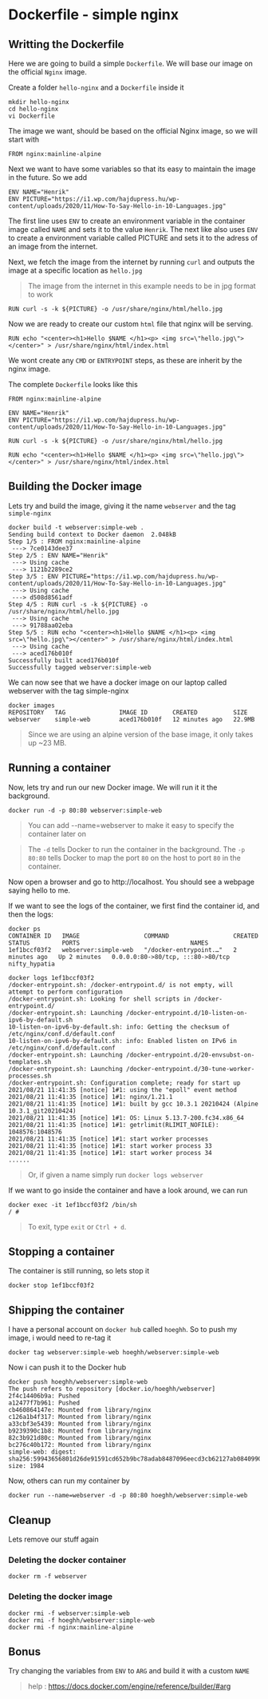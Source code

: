 # Dockerfile - simple nginx

## Writting the Dockerfile
Here we are going to build a simple `Dockerfile`. We will base our image on the official `Nginx` image.

Create a folder `hello-nginx` and a `Dockerfile` inside it

```
mkdir hello-nginx
cd hello-nginx
vi Dockerfile
```

The image we want, should be based on the official Nginx image, so we will start with 
```
FROM nginx:mainline-alpine
```

Next we want to have some variables so that its easy to maintain the image in the future. So we add

```
ENV NAME="Henrik"
ENV PICTURE="https://i1.wp.com/hajdupress.hu/wp-content/uploads/2020/11/How-To-Say-Hello-in-10-Languages.jpg"
```

The first line uses `ENV` to create an environment variable in the container image called `NAME` and sets it to the value `Henrik`.
The next like also uses `ENV` to create a environment variable called PICTURE and sets it to the adress of an image from the internet.

Next, we fetch the image from the internet by running `curl` and outputs the image at a specific location as `hello.jpg`

> The image from the internet in this example needs to be in jpg format to work

```
RUN curl -s -k ${PICTURE} -o /usr/share/nginx/html/hello.jpg
```

Now we are ready to create our custom `html` file that nginx will be serving.
```
RUN echo "<center><h1>Hello $NAME </h1><p> <img src=\"hello.jpg\"></center>" > /usr/share/nginx/html/index.html
```

We wont create any `CMD` or `ENTRYPOINT` steps, as these are inherit by the nginx image. 

The complete `Dockerfile` looks like this
```
FROM nginx:mainline-alpine

ENV NAME="Henrik"
ENV PICTURE="https://i1.wp.com/hajdupress.hu/wp-content/uploads/2020/11/How-To-Say-Hello-in-10-Languages.jpg"

RUN curl -s -k ${PICTURE} -o /usr/share/nginx/html/hello.jpg

RUN echo "<center><h1>Hello $NAME </h1><p> <img src=\"hello.jpg\"></center>" > /usr/share/nginx/html/index.html
```

## Building the Docker image
Lets try and build the image, giving it the name `webserver` and the tag `simple-nginx`

```
docker build -t webserver:simple-web .
Sending build context to Docker daemon  2.048kB
Step 1/5 : FROM nginx:mainline-alpine
 ---> 7ce0143dee37
Step 2/5 : ENV NAME="Henrik"
 ---> Using cache
 ---> 1121b2289ce2
Step 3/5 : ENV PICTURE="https://i1.wp.com/hajdupress.hu/wp-content/uploads/2020/11/How-To-Say-Hello-in-10-Languages.jpg"
 ---> Using cache
 ---> d508d8561adf
Step 4/5 : RUN curl -s -k ${PICTURE} -o /usr/share/nginx/html/hello.jpg
 ---> Using cache
 ---> 91788aa02eba
Step 5/5 : RUN echo "<center><h1>Hello $NAME </h1><p> <img src=\"hello.jpg\"></center>" > /usr/share/nginx/html/index.html
 ---> Using cache
 ---> aced176b010f
Successfully built aced176b010f
Successfully tagged webserver:simple-web
```

We can now see that we have a docker image on our laptop called webserver with the tag simple-nginx

```
docker images
REPOSITORY   TAG               IMAGE ID       CREATED          SIZE
webserver    simple-web        aced176b010f   12 minutes ago   22.9MB
```

> Since we are using an alpine version of the base image, it only takes up ~23 MB.

## Running a container
Now, lets try and run our new Docker image. We will run it it the background. 

```
docker run -d -p 80:80 webserver:simple-web
```
> You can add --name=webserver to make it easy to specify the container later on

> The `-d` tells Docker to run the container in the background. The `-p 80:80` tells Docker to map the port `80` on the host to port `80` in the container.

Now open a browser and go to http://localhost. You should see a webpage saying hello to me.

If we want to see the logs of the container, we first find the container id, and then the logs:

```
docker ps
CONTAINER ID   IMAGE                  COMMAND                  CREATED         STATUS         PORTS                               NAMES
1ef1bccf03f2   webserver:simple-web   "/docker-entrypoint.…"   2 minutes ago   Up 2 minutes   0.0.0.0:80->80/tcp, :::80->80/tcp   nifty_hypatia

docker logs 1ef1bccf03f2
/docker-entrypoint.sh: /docker-entrypoint.d/ is not empty, will attempt to perform configuration
/docker-entrypoint.sh: Looking for shell scripts in /docker-entrypoint.d/
/docker-entrypoint.sh: Launching /docker-entrypoint.d/10-listen-on-ipv6-by-default.sh
10-listen-on-ipv6-by-default.sh: info: Getting the checksum of /etc/nginx/conf.d/default.conf
10-listen-on-ipv6-by-default.sh: info: Enabled listen on IPv6 in /etc/nginx/conf.d/default.conf
/docker-entrypoint.sh: Launching /docker-entrypoint.d/20-envsubst-on-templates.sh
/docker-entrypoint.sh: Launching /docker-entrypoint.d/30-tune-worker-processes.sh
/docker-entrypoint.sh: Configuration complete; ready for start up
2021/08/21 11:41:35 [notice] 1#1: using the "epoll" event method
2021/08/21 11:41:35 [notice] 1#1: nginx/1.21.1
2021/08/21 11:41:35 [notice] 1#1: built by gcc 10.3.1 20210424 (Alpine 10.3.1_git20210424) 
2021/08/21 11:41:35 [notice] 1#1: OS: Linux 5.13.7-200.fc34.x86_64
2021/08/21 11:41:35 [notice] 1#1: getrlimit(RLIMIT_NOFILE): 1048576:1048576
2021/08/21 11:41:35 [notice] 1#1: start worker processes
2021/08/21 11:41:35 [notice] 1#1: start worker process 33
2021/08/21 11:41:35 [notice] 1#1: start worker process 34
......
```
> Or, if given a name simply run `docker logs webserver`

If we want to go inside the container and have a look around, we can run

```
docker exec -it 1ef1bccf03f2 /bin/sh
/ # 
```

> To exit, type `exit` or `Ctrl + d`.

## Stopping a container
The container is still running, so lets stop it
```
docker stop 1ef1bccf03f2
```

## Shipping the container
I have a personal account on `docker hub` called `hoeghh`. So to push my image, i would need to re-tag it

```
docker tag webserver:simple-web hoeghh/webserver:simple-web
```

Now i can push it to the Docker hub
```
docker push hoeghh/webserver:simple-web
The push refers to repository [docker.io/hoeghh/webserver]
2f4c14406b9a: Pushed 
a12477f7b961: Pushed 
cb460864147e: Mounted from library/nginx 
c126a1b4f317: Mounted from library/nginx 
a33cbf3e5439: Mounted from library/nginx 
b9239390c1b8: Mounted from library/nginx 
82c3b921d80c: Mounted from library/nginx 
bc276c40b172: Mounted from library/nginx 
simple-web: digest: sha256:59943656801d26de91591cd652b9bc78adab8487096eecd3cb62127ab0840990 size: 1984
```

Now, others can run my container by
```
docker run --name=webserver -d -p 80:80 hoeghh/webserver:simple-web
```

## Cleanup
Lets remove our stuff again
### Deleting the docker container
```
docker rm -f webserver
```

### Deleting the docker image
```
docker rmi -f webserver:simple-web
docker rmi -f hoeghh/webserver:simple-web
docker rmi -f nginx:mainline-alpine
```

## Bonus
Try changing the variables from `ENV` to `ARG` and build it with a custom `NAME`

> help : https://docs.docker.com/engine/reference/builder/#arg